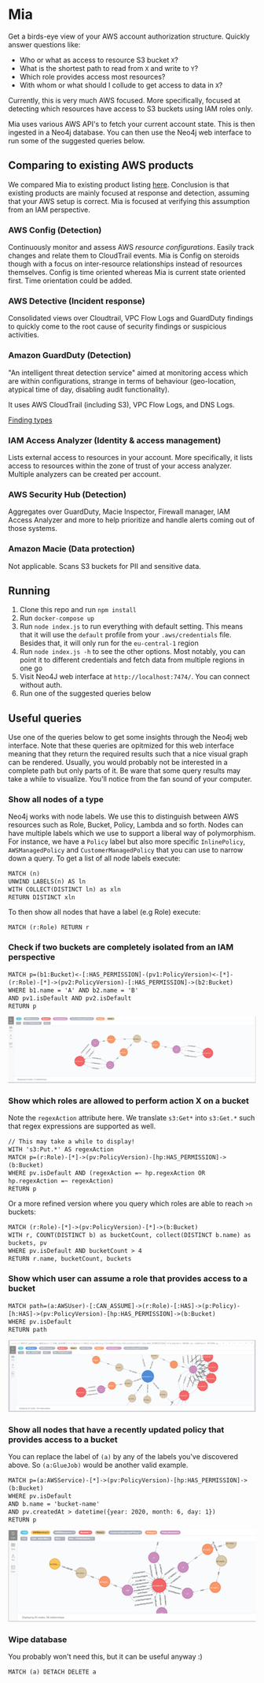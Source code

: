 # Mia

Get a birds-eye view of your AWS account authorization structure. Quickly answer questions like:
- Who or what as access to resource S3 bucket `X`?
- What is the shortest path to read from `X` and write to `Y`?
- Which role provides access most resources?
- With whom or what should I collude to get access to data in `X`?

Currently, this is very much AWS focused. More specifically, focused at detecting which resources have access to S3 buckets using IAM roles only.

Mia uses various AWS API's to fetch your current account state. This is then ingested in a Neo4j database. You can then use the Neo4j web interface to run some of the suggested queries below.

## Comparing to existing AWS products

We compared Mia to existing product listing [here](https://aws.amazon.com/products/security/#AWS_Security.2C_Identity.2C_.26_Compliance_services). Conclusion is that existing products are mainly focused at response and detection, assuming that your AWS setup is correct. Mia is focused at verifying this assumption from an IAM perspective.

### AWS Config (Detection)

Continuously monitor and assess AWS *resource configurations*. Easily track changes and relate them to CloudTrail events. Mia is Config on steroids though with a focus on inter-resource relationships instead of resources themselves. Config is time oriented whereas Mia is current state oriented first. Time orientation could be added.

### AWS Detective (Incident response)

Consolidated views over Cloudtrail, VPC Flow Logs and GuardDuty findings to quickly come to the root cause of security findings or suspicious activities.

### Amazon GuardDuty (Detection)

"An intelligent threat detection service" aimed at monitoring access which are within configurations, strange in terms of behaviour (geo-location, atypical time of day, disabling audit functionality).

It uses AWS CloudTrail (including S3), VPC Flow Logs, and DNS Logs.

[Finding types](https://docs.aws.amazon.com/guardduty/latest/ug/guardduty_finding-types-active.html)

### IAM Access Analyzer (Identity & access management)

Lists external access to resources in your account. More specifically, it lists access to resources within the zone of trust of your access analyzer. Multiple analyzers can be created per account.

### AWS Security Hub (Detection)

Aggregates over GuardDuty, Macie Inspector, Firewall manager, IAM Access Analyzer and more to help prioritize and handle alerts coming out of those systems.

### Amazon Macie (Data protection)

Not applicable. Scans S3 buckets for PII and sensitive data.

## Running

1. Clone this repo and run `npm install`
1. Run `docker-compose up`
1. Run `node index.js` to run everything with default setting. This means that it will use the `default` profile from your `.aws/credentials` file. Besides that, it will only run for the `eu-central-1` region
1. Run `node index.js -h` to see the other options. Most notably, you can point it to different credentials and fetch data from multiple regions in one go
1. Visit Neo4J web interface at `http://localhost:7474/`. You can connect without auth.
1. Run one of the suggested queries below

## Useful queries

Use one of the queries below to get some insights through the Neo4j web interface. Note that these queries are opitmized for this web interface meaning that they return the required results such that a nice visual graph can be rendered. Usually, you would probably not be interested in a complete path but only parts of it. Be ware that some query results may take a while to visualize. You'll notice from the fan sound of your computer.

### Show all nodes of a type

Neo4j works with node labels. We use this to distinguish between AWS resources such as Role, Bucket, Policy, Lambda and so forth. Nodes can have multiple labels which we use to support a liberal way of polymorphism. For instance, we have a `Policy` label but also more specific `InlinePolicy`, `AWSManagedPolicy` and `CustomerManagedPolicy` that you can use to narrow down a query. To get a list of all node labels execute:

```cypher
MATCH (n) 
UNWIND LABELS(n) AS ln
WITH COLLECT(DISTINCT ln) as xln
RETURN DISTINCT xln
```

To then show all nodes that have a label (e.g Role) execute:

```cypher
MATCH (r:Role) RETURN r
```

### Check if two buckets are completely isolated from an IAM perspective

```cypher
MATCH p=(b1:Bucket)<-[:HAS_PERMISSION]-(pv1:PolicyVersion)<-[*]-(r:Role)-[*]->(pv2:PolicyVersion)-[:HAS_PERMISSION]->(b2:Bucket)
WHERE b1.name = 'A' AND b2.name = 'B'
AND pv1.isDefault AND pv2.isDefault
RETURN p
```

![Role with access to multiple buckets](./docs/images/role_multiple_buckets_access.png)

### Show which roles are allowed to perform action X on a bucket

Note the `regexAction` attribute here. We translate `s3:Get*` into `s3:Get.*` such that regex expressions are supported as well.

```cypher
// This may take a while to display!
WITH 's3:Put.*' AS regexAction
MATCH p=(r:Role)-[*]->(pv:PolicyVersion)-[hp:HAS_PERMISSION]->(b:Bucket)
WHERE pv.isDefault AND (regexAction =~ hp.regexAction OR hp.regexAction =~ regexAction)
RETURN p
```

Or a more refined version where you query which roles are able to reach `>n` buckets:

```cypher
MATCH (r:Role)-[*]->(pv:PolicyVersion)-[*]->(b:Bucket)
WITH r, COUNT(DISTINCT b) as bucketCount, collect(DISTINCT b.name) as buckets, pv
WHERE pv.isDefault AND bucketCount > 4
RETURN r.name, bucketCount, buckets
```

### Show which user can assume a role that provides access to a bucket

```cypher
MATCH path=(a:AWSUser)-[:CAN_ASSUME]->(r:Role)-[:HAS]->(p:Policy)-[h:HAS]->(pv:PolicyVersion)-[hp:HAS_PERMISSION]->(b:Bucket)
WHERE pv.isDefault
RETURN path
```

![User with access to a bucket](./docs/images/user_access_to_bucket.png)

### Show all nodes that have a recently updated policy that provides access to a bucket

You can replace the label of `(a)` by any of the labels you've discovered above. So `(a:GlueJob)` would be another valid example.

```cypher
MATCH p=(a:AWSService)-[*]->(pv:PolicyVersion)-[hp:HAS_PERMISSION]->(b:Bucket)
WHERE pv.isDefault 
AND b.name = 'bucket-name' 
AND pv.createdAt > datetime({year: 2020, month: 6, day: 1})
RETURN p
```

![AWS Services that can assume a role that provides access to a bucket](./docs/images/aws_service_access_to_bucket.png)

### Wipe database

You probably won't need this, but it can be useful anyway :)

```cypher
MATCH (a) DETACH DELETE a
```